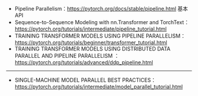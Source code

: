 

- Pipeline Parallelism：https://pytorch.org/docs/stable/pipeline.html  基本API
- Sequence-to-Sequence Modeling with nn.Transformer and TorchText：https://pytorch.org/tutorials/intermediate/pipeline_tutorial.html
- TRAINING TRANSFORMER MODELS USING PIPELINE PARALLELISM：https://pytorch.org/tutorials/beginner/transformer_tutorial.html
- TRAINING TRANSFORMER MODELS USING DISTRIBUTED DATA PARALLEL AND PIPELINE PARALLELISM
：https://pytorch.org/tutorials/advanced/ddp_pipeline.html









---


- SINGLE-MACHINE MODEL PARALLEL BEST PRACTICES：https://pytorch.org/tutorials/intermediate/model_parallel_tutorial.html





